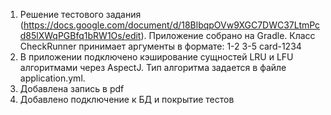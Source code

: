 1) Решение тестового задания (https://docs.google.com/document/d/18BlbqpOVw9XGC7DWC37LtmPcd85lXWqPGBfq1bRW1Os/edit).
   Приложение собрано на Gradle. 
   Класс CheckRunner принимает аргументы в формате: 1-2 3-5 card-1234 
2) В приложении подключено кэширование сущностей LRU и LFU алгоритмами через AspectJ. 
   Тип алгоритма задается в файле application.yml.
3) Добавлена запись в pdf
4) Добавлено подключение к БД и покрытие тестов
